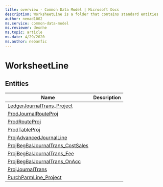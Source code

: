 ```yaml
---
title: overview - Common Data Model | Microsoft Docs
description: WorksheetLine is a folder that contains standard entities related to the Common Data Model.
author: nenad1002
ms.service: common-data-model
ms.reviewer: deonhe
ms.topic: article
ms.date: 4/29/2020
ms.author: nebanfic
---
```


# WorksheetLine


## Entities

|Name|Description|
|---|---|
|[LedgerJournalTrans_Project](LedgerJournalTrans_Project.md)||
|[ProdJournalRouteProj](ProdJournalRouteProj.md)||
|[ProdRouteProj](ProdRouteProj.md)||
|[ProdTableProj](ProdTableProj.md)||
|[ProjAdvancedJournalLine](ProjAdvancedJournalLine.md)||
|[ProjBegBalJournalTrans_CostSales](ProjBegBalJournalTrans_CostSales.md)||
|[ProjBegBalJournalTrans_Fee](ProjBegBalJournalTrans_Fee.md)||
|[ProjBegBalJournalTrans_OnAcc](ProjBegBalJournalTrans_OnAcc.md)||
|[ProjJournalTrans](ProjJournalTrans.md)||
|[PurchParmLine_Project](PurchParmLine_Project.md)||
